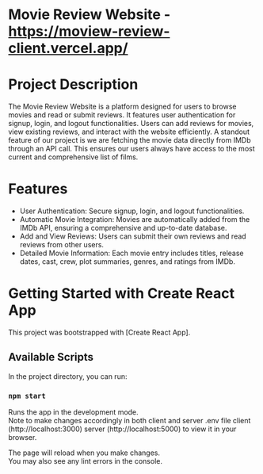 # Movie Review Website - https://moview-review-client.vercel.app/

# Project Description

The Movie Review Website is a platform designed for users to browse movies and read or submit reviews. It features user authentication for signup, login, and logout functionalities. Users can add reviews for movies, view existing reviews, and interact with the website efficiently. A standout feature of our project is we are fetching the movie data directly from IMDb through an API call. This ensures our users always have access to the most current and comprehensive list of films.


# Features

- User Authentication: Secure signup, login, and logout functionalities.
- Automatic Movie Integration: Movies are automatically added from the IMDb API, ensuring a comprehensive and up-to-date database.
- Add and View Reviews: Users can submit their own reviews and read reviews from other users.
- Detailed Movie Information: Each movie entry includes titles, release dates, cast, crew, plot summaries, genres, and ratings from IMDb.


# Getting Started with Create React App

This project was bootstrapped with [Create React App].

## Available Scripts

In the project directory, you can run:

### `npm start`

Runs the app in the development mode.\
Note to make changes accordingly in both client and server .env file
client (http://localhost:3000) server (http://localhost:5000) to view it in your browser.

The page will reload when you make changes.\
You may also see any lint errors in the console.
